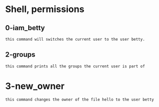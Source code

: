 # Shell, permissions
## 0-iam_betty
	this command will switches the current user to the user betty.
## 2-groups
	this command prints all the groups the current user is part of
# 3-new_owner
	this command changes the owner of the file hello to the user betty
